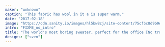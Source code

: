 ```yaml
---
maker: "unknown"
caption: "This fabric has wool in it a is super warm."
date: "2017-02-18"
image: "https://cdn.sanity.io/images/hl5bw8cj/site-content/75cfbc8d9b9d3e7615b5a9a2fe71d290656a00f3-1080x720.jpg"
intro: "FIXME_no_intro"
title: "The world's most boring sweater, perfect for the office [No traducido]"
designs: ["sven"]
---
```



